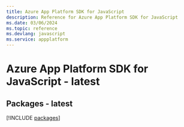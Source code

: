 ```yaml
---
title: Azure App Platform SDK for JavaScript
description: Reference for Azure App Platform SDK for JavaScript
ms.date: 03/06/2024
ms.topic: reference
ms.devlang: javascript
ms.service: appplatform
---
```

# Azure App Platform SDK for JavaScript - latest
## Packages - latest
[!INCLUDE [packages](app-platform-index.md)]